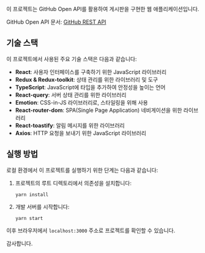 이 프로젝트는 GitHub Open API를 활용하여 게시판을 구현한 웹 애플리케이션입니다.

GitHub Open API 문서: [GitHub REST API](https://docs.github.com/en/rest)

## 기술 스택

이 프로젝트에서 사용된 주요 기술 스택은 다음과 같습니다:

- **React**: 사용자 인터페이스를 구축하기 위한 JavaScript 라이브러리
- **Redux & Redux-toolkit**: 상태 관리를 위한 라이브러리 및 도구
- **TypeScript**: JavaScript에 타입을 추가하여 안정성을 높이는 언어
- **React-query**: 서버 상태 관리를 위한 라이브러리
- **Emotion**: CSS-in-JS 라이브러리로, 스타일링을 위해 사용
- **React-router-dom**: SPA(Single Page Application) 네비게이션을 위한 라이브러리
- **React-toastify**: 알림 메시지를 위한 라이브러리
- **Axios**: HTTP 요청을 보내기 위한 JavaScript 라이브러리

## 실행 방법

로컬 환경에서 이 프로젝트를 실행하기 위한 단계는 다음과 같습니다:

1. 프로젝트의 루트 디렉토리에서 의존성을 설치합니다:

   ```
   yarn install
   ```

2. 개발 서버를 시작합니다:
   ```
   yarn start
   ```

이후 브라우저에서 `localhost:3000` 주소로 프로젝트를 확인할 수 있습니다.

감사합니다.
